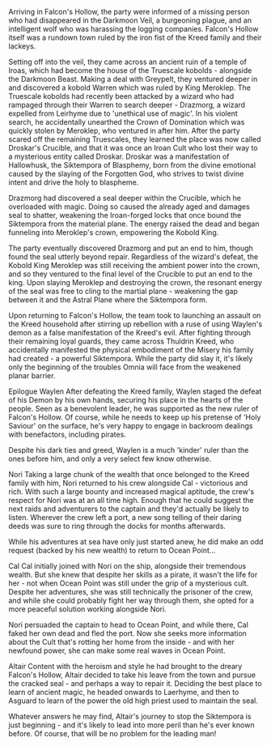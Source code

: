 Arriving in Falcon's Hollow, the party were informed of a missing person who had disappeared in the Darkmoon Veil, a burgeoning plague, and an intelligent wolf who was harassing the logging companies. Falcon's Hollow itself was a rundown town ruled by the iron fist of the Kreed family and their lackeys.  

Setting off into the veil, they came across an ancient ruin of a temple of Iroas, which had become the house of the Truescale kobolds - alongside the Darkmoon Beast. Making a deal with Greypelt, they ventured deeper in and discovered a kobold Warren which was ruled by King Meroklep. The Truescale kobolds had recently been attacked by a wizard who had rampaged through their Warren to search deeper - Drazmorg, a wizard expelled from Leirhyme due to 'unethical use of magic'. In his violent search, he accidentally unearthed the Crown of Domination which was quickly stolen by Meroklep, who ventured in after him. After the party scared off the remaining Truescales, they learned the place was now called Droskar's Crucible, and that it was once an Iroan Cult who lost their way to a mysterious entity called Droskar. Droskar was a manifestation of Hallowhusk, the Siktempora of Blasphemy, born from the divine emotional caused by the slaying of the Forgotten God, who strives to twist divine intent and drive the holy to blaspheme. 

Drazmorg had discovered a seal deeper within the Crucible, which he overloaded with magic. Doing so caused the already aged and damages seal to shatter, weakening the Iroan-forged locks that once bound the Siktempora from the material plane. The energy raised the dead and began funneling into Meroklep's crown, empowering the Kobold King.

The party eventually discovered Drazmorg and put an end to him, though found the seal utterly beyond repair. Regardless of the wizard's defeat, the Kobold King Meroklep was still receiving the ambient power into the crown, and so they ventured to the final level of the Crucible to put an end to the king. Upon slaying Meroklep and destroying the crown, the resonant energy of the seal was free to  cling to the martial plane - weakening the gap between it and the Astral Plane where the Siktempora form. 

Upon returning to Falcon's Hollow, the team took to launching an assault on the Kreed household after stirring up rebellion with a ruse of using Waylen's demon as a false manifestation of the Kreed's evil. After fighting through their remaining loyal guards, they came across Thuldrin Kreed, who accidentally manifested the physical embodiment of the Misery his family had created - a powerful Siktempora. While the party did slay it, it's likely only the beginning of the troubles Omnia will face from the weakened planar barrier.

Epilogue
Waylen
After defeating the Kreed family, Waylen staged the defeat of his Demon by his own hands, securing his place in the hearts of the people. Seen as a benevolent leader, he was supported as the new ruler of Falcon's Hollow. Of course, while he needs to keep up his pretense of 'Holy Saviour' on the surface, he's very happy to engage in backroom dealings with benefactors, including pirates. 

Despite his dark ties and greed, Waylen is a much 'kinder' ruler than the ones before him, and only a very select few know otherwise. 

Nori
Taking a large chunk of the wealth that once belonged to the Kreed family with him, Nori returned to his crew alongside Cal - victorious and rich. With such a large bounty and increased magical aptitude, the crew's respect for Nori was at an all time high. Enough that he could suggest the next raids and adventurers to the captain and they'd actually be likely to listen. Wherever the crew left a port, a new song telling of their daring deeds was sure to ring through the docks for months afterwards. 

While his adventures at sea have only just started anew, he did make an odd request (backed by his new wealth) to return to Ocean Point…

Cal
Cal initially joined with Nori on the ship, alongside their tremendous wealth. But she knew that despite her skills as a pirate, it wasn't the life for her - not when Ocean Point was still under the grip of a mysterious cult. Despite her adventures, she was still technically the prisoner of the crew, and while she could probably fight her way through them, she opted for a more peaceful solution working alongside Nori. 

Nori persuaded the captain to head to Ocean Point, and while there, Cal faked her own dead and fled the port. Now she seeks more information about the Cult that's rotting her home from the inside - and with her newfound power, she can make some real waves in Ocean Point. 

Altair
Content with the heroism and style he had brought to the dreary Falcon's Hollow, Altair decided to take his leave from the town and pursue the cracked seal - and perhaps a way to repair it. Deciding the best place to learn of ancient magic, he headed onwards to Laerhyme, and then to Asguard to learn of the power the old high priest used to maintain the seal. 

Whatever answers he may find, Altair's journey to stop the Siktempora is just beginning - and it's likely to lead into more peril than he's ever known before. Of course, that will be no problem for the leading man! 

